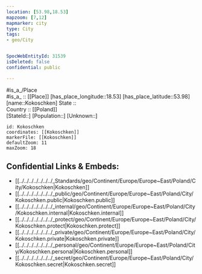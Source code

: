 ```yaml
---
location: [53.98,18.53] 
mapzoom: [7,12] 
mapmarker: city 
type: City
tags:
- geo/City


SpocWebEntityId: 31539
isDeleted: false
confidential: public

---
```

#is_a_/Place  
#is_a_ :: [[Place]] 
[has_place_longitude::18.53] 
[has_place_latitude::53.98] 
[name::Kokoschken] 
State ::  
Country :: [[Poland]]  
[StateId::] 
[Population::] 
[Unknown::] 


```leaflet
id: Kokoschken
coordinates: [[Kokoschken]] 
markerFile: [[Kokoschken]] 
defaultZoom: 11 
maxZoom: 18
```


## Confidential Links & Embeds: 
- [[../../../../../../../_Standards/geo/Continent/Europe/Europe~East/Poland/City/Kokoschken|Kokoschken]] 
- [[../../../../../../../_public/geo/Continent/Europe/Europe~East/Poland/City/Kokoschken.public|Kokoschken.public]] 
- [[../../../../../../../_internal/geo/Continent/Europe/Europe~East/Poland/City/Kokoschken.internal|Kokoschken.internal]] 
- [[../../../../../../../_protect/geo/Continent/Europe/Europe~East/Poland/City/Kokoschken.protect|Kokoschken.protect]] 
- [[../../../../../../../_private/geo/Continent/Europe/Europe~East/Poland/City/Kokoschken.private|Kokoschken.private]] 
- [[../../../../../../../_personal/geo/Continent/Europe/Europe~East/Poland/City/Kokoschken.personal|Kokoschken.personal]] 
- [[../../../../../../../_secret/geo/Continent/Europe/Europe~East/Poland/City/Kokoschken.secret|Kokoschken.secret]] 
